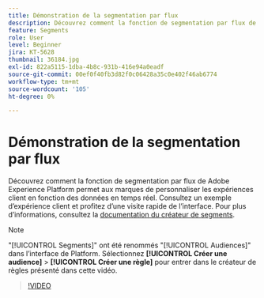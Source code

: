 ```yaml
---
title: Démonstration de la segmentation par flux
description: Découvrez comment la fonction de segmentation par flux de Adobe Experience Platform permet aux marques de personnaliser les expériences client en fonction des données en temps réel. Consultez un exemple d’expérience client et profitez d’une visite rapide de l’interface.
feature: Segments
role: User
level: Beginner
jira: KT-5628
thumbnail: 36184.jpg
exl-id: 822a5115-1dba-4b8c-931b-416e94a0eadf
source-git-commit: 00ef0f40fb3d82f0c06428a35c0e402f46ab6774
workflow-type: tm+mt
source-wordcount: '105'
ht-degree: 0%

---
```


# Démonstration de la segmentation par flux

Découvrez comment la fonction de segmentation par flux de Adobe Experience Platform permet aux marques de personnaliser les expériences client en fonction des données en temps réel. Consultez un exemple d’expérience client et profitez d’une visite rapide de l’interface. Pour plus d’informations, consultez la [documentation du créateur de segments](https://experienceleague.adobe.com/docs/experience-platform/segmentation/ui/segment-builder.html?lang=fr).

>[!NOTE]
>
> &quot;[!UICONTROL Segments]&quot; ont été renommés &quot;[!UICONTROL Audiences]&quot; dans l’interface de Platform. Sélectionnez **[!UICONTROL Créer une audience]** > **[!UICONTROL Créer une règle]** pour entrer dans le créateur de règles présenté dans cette vidéo.

>[!VIDEO](https://video.tv.adobe.com/v/36184?learn=on)


